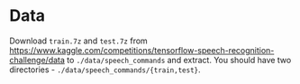 # Data

Download `train.7z` and `test.7z` from https://www.kaggle.com/competitions/tensorflow-speech-recognition-challenge/data to `./data/speech_commands` and extract. You should have two directories - `./data/speech_commands/{train,test}`.